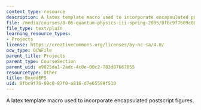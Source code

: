 ```yaml
---
content_type: resource
description: A latex template macro used to incorporate encapsulated postscript figures.
file: /media/courses/8-06-quantum-physics-iii-spring-2005/0fbc9f7609c087f0a816d7e65599f510_BoxedEPS.tex
file_type: text/plain
learning_resource_types:
- Projects
license: https://creativecommons.org/licenses/by-nc-sa/4.0/
ocw_type: OCWFile
parent_title: Projects
parent_type: CourseSection
parent_uid: e9025da1-2adc-4c0e-00c2-783d87667055
resourcetype: Other
title: BoxedEPS
uid: 0fbc9f76-09c0-87f0-a816-d7e65599f510
---
```

A latex template macro used to incorporate encapsulated postscript figures.